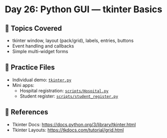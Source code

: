 # Day 26: Python GUI — tkinter Basics

## 📘 Topics Covered

- tkinter window, layout (pack/grid), labels, entries, buttons
- Event handling and callbacks
- Simple multi-widget forms

## 🧪 Practice Files

- Individual demo: [`tkinter.py`](./tkinter.py)
- Mini apps:
  - Hospital registration: [`scripts/Hospital.py`](./scripts/Hospital.py)
  - Student register: [`scripts/student_register.py`](./scripts/student_register.py)

## 🔗 References
- Tkinter Docs: https://docs.python.org/3/library/tkinter.html
- Tkinter Layouts: https://tkdocs.com/tutorial/grid.html

